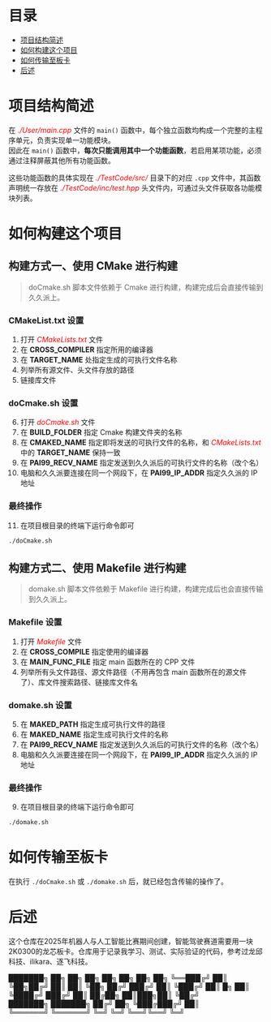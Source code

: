 # 目录
* [项目结构简述](#项目结构简述)
* [如何构建这个项目](#如何构建这个项目)
* [如何传输至板卡](#如何传输至板卡)
* [后述](#后述)

# 项目结构简述
在 <font color="red">*./User/main.cpp*</font> 文件的 `main()` 函数中，每个独立函数均构成一个完整的主程序单元，负责实现单一功能模块。  
因此在 `main()` 函数中，**每次只能调用其中一个功能函数**，若启用某项功能，必须通过注释屏蔽其他所有功能函数。  

这些功能函数的具体实现在 <font color="red">*./TestCode/src/*</font> 目录下的对应 `.cpp` 文件中，其函数声明统一存放在 <font color="red">*./TestCode/inc/test.hpp*</font> 头文件内，可通过头文件获取各功能模块列表。

# 如何构建这个项目

## 构建方式一、使用 CMake 进行构建

> doCmake.sh 脚本文件依赖于 Cmake 进行构建，构建完成后会直接传输到久久派上。

### CMakeList.txt 设置
1. 打开 <font color="red">*CMakeLists.txt*</font> 文件
2. 在 **CROSS_COMPILER** 指定所用的编译器
3. 在 **TARGET_NAME** 处指定生成的可执行文件名称
4. 列举所有源文件、头文件存放的路径
5. 链接库文件

### doCmake.sh 设置
6. 打开 <font color="red">*doCmake.sh*</font> 文件
7. 在 **BUILD_FOLDER** 指定 Cmake 构建文件夹的名称
8. 在 **CMAKED_NAME** 指定即将发送的可执行文件的名称，和 <font color="red">*CMakeLists.txt*</font> 中的 **TARGET_NAME** 保持一致
9. 在 **PAI99_RECV_NAME** 指定发送到久久派后的可执行文件的名称（改个名）
10. 电脑和久久派要连接在同一个网段下，在 **PAI99_IP_ADDR** 指定久久派的 IP 地址

### 最终操作
11. 在项目根目录的终端下运行命令即可
```bash
./doCmake.sh
```

## 构建方式二、使用 Makefile 进行构建

> domake.sh 脚本文件依赖于 Makefile 进行构建，构建完成后也会直接传输到久久派上。

### Makefile 设置
1. 打开 <font color="red">*Makefile*</font> 文件
2. 在 **CROSS_COMPILE** 指定使用的编译器
3. 在 **MAIN_FUNC_FILE** 指定 main 函数所在的 CPP 文件
4. 列举所有头文件路径、源文件路径（不用再包含 main 函数所在的源文件了）、库文件搜索路径、链接库文件名

### domake.sh 设置
5. 在 **MAKED_PATH** 指定生成可执行文件的路径
6. 在 **MAKED_NAME** 指定生成可执行文件的名称
7. 在 **PAI99_RECV_NAME** 指定发送到久久派后的可执行文件的名称（改个名）
8. 电脑和久久派要连接在同一个网段下，在 **PAI99_IP_ADDR** 指定久久派的 IP 地址

### 最终操作
9. 在项目根目录的终端下运行命令即可
```bash
./domake.sh
```

# 如何传输至板卡
在执行 `./doCmake.sh` 或 `./domake.sh` 后，就已经包含传输的操作了。

# 后述
这个仓库在2025年机器人与人工智能比赛期间创建，智能驾驶赛道需要用一块2K0300的龙芯板卡。仓库用于记录我学习、测试、实际验证的代码，参考过龙邱科技、ilikara、逐飞科技。

███████╗ ██╗      ██╗  ██╗ ██╗    ██╗ ██╗   ██╗
╚══███╔╝ ██║      ╚██╗██╔╝ ██║    ██║ ╚██╗ ██╔╝
  ███╔╝  ██║       ╚███╔╝  ██║ █╗ ██║  ╚████╔╝ 
 ███╔╝   ██║       ██╔██╗  ██║███╗██║   ╚██╔╝  
███████╗ ███████╗ ██╔╝ ██╗ ╚███╔███╔╝    ██║   
╚══════╝ ╚══════╝ ╚═╝  ╚═╝  ╚══╝╚══╝     ╚═╝   